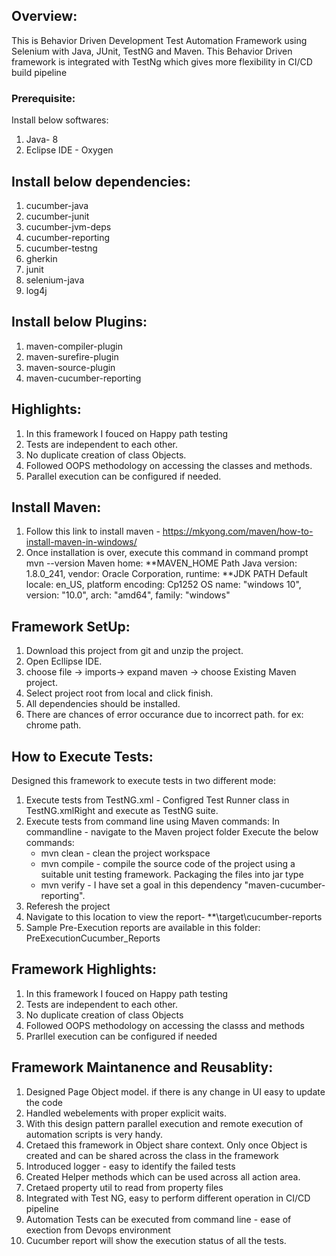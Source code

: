 
## Overview:
This is Behavior Driven Development Test Automation Framework using Selenium with Java, JUnit, TestNG and Maven.
This Behavior Driven framework is integrated with TestNg which gives more flexibility in CI/CD build pipeline

### Prerequisite:
Install below softwares:
1. Java- 8
2. Eclipse IDE - Oxygen

## Install below dependencies:
1. cucumber-java
2. cucumber-junit
3. cucumber-jvm-deps
4. cucumber-reporting
5. cucumber-testng
6. gherkin
7. junit
8. selenium-java
9. log4j
	
## Install below Plugins:
1. maven-compiler-plugin
2. maven-surefire-plugin
3. maven-source-plugin
4. maven-cucumber-reporting


## Highlights:
1. In this framework I fouced on Happy path testing
2. Tests are independent to each other.
3. No duplicate creation of class Objects.
4. Followed OOPS methodology on accessing the classes and methods.
5. Parallel execution can be configured if needed.


## Install Maven:
   1. Follow this link to install maven - https://mkyong.com/maven/how-to-install-maven-in-windows/
   2. Once installation is over, execute this command in command prompt mvn --version 
      Maven home: **MAVEN_HOME Path
	  Java version: 1.8.0_241, vendor: Oracle Corporation, runtime: **JDK PATH
	  Default locale: en_US, platform encoding: Cp1252
	  OS name: "windows 10", version: "10.0", arch: "amd64", family: "windows"

## Framework SetUp:
1. Download this project from git and unzip the project.
2. Open Ecllipse IDE.
3. choose file -> imports-> expand maven -> choose Existing Maven project.
4. Select project root from local and click finish.
5. All dependencies should be installed.
6. There are chances of error occurance due to incorrect path. for ex: chrome path.



## How to Execute Tests:
Designed this framework to execute tests in two different mode:
1. Execute tests from TestNG.xml - 
    Configred Test Runner class in TestNG.xmlRight and execute as TestNG suite.
2. Execute tests from command line using Maven commands:
   In commandline - navigate to the Maven project folder
   Execute the below commands:
    -  mvn clean - clean the project workspace 
	-  mvn compile - compile the source code of the project using a suitable unit testing framework. Packaging the files into jar type
	-  mvn verify - I have set a goal in this dependency "maven-cucumber-reporting". 
3.   Referesh the project
4. Navigate to this location to view the report- **\target\cucumber-reports
5. Sample Pre-Execution reports are available in this folder: PreExecutionCucumber_Reports
	
## Framework Highlights:
1. In this framework I fouced on Happy path testing
2. Tests are independent to each other.
3. No duplicate creation of class Objects
4. Followed OOPS methodology on accessing the classs and methods
5. Prarllel execution can be configured if needed

## Framework Maintanence and Reusablity:
1. Designed Page Object model. if there is any change in UI easy to update the code
2. Handled webelements with proper explicit waits.
3. With this design pattern parallel execution and remote execution of automation scripts is very handy.
4. Cretaed this framework in Object share context. Only once Object is created and can be shared across the class in the framework
5. Introduced logger - easy to identify the failed tests
6. Created Helper methods which can be used across all action area.
7. Cretaed property util to read from property files
8. Integrated with Test NG, easy to perform different operation in CI/CD pipeline
9. Automation Tests can be executed from command line - ease of exection from Devops environment
10. Cucumber report will show the execution status of all the tests.























